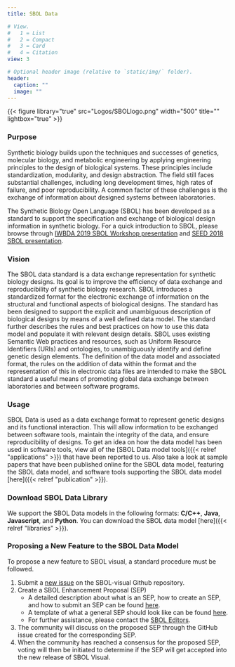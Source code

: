 ```yaml
---
title: SBOL Data

# View.
#   1 = List
#   2 = Compact
#   3 = Card
#   4 = Citation
view: 3

# Optional header image (relative to `static/img/` folder).
header:
  caption: ""
  image: ""
---
```


{{< figure library="true" src="Logos/SBOLlogo.png" width="500" title="" lightbox="true" >}}

### Purpose

Synthetic biology builds upon the techniques and successes of genetics, molecular biology, and metabolic engineering by applying engineering principles to the design of biological systems. These principles include standardization, modularity, and design abstraction. The field still faces substantial challenges, including long development times, high rates of failure, and poor reproducibility. A common factor of these challenges is the exchange of information about designed systems between laboratories.

The Synthetic Biology Open Language (SBOL) has been developed as a standard to support the specification and exchange of biological design information in synthetic biology. For a quick introduction to SBOL, please browse through [IWBDA 2019 SBOL Workshop presentation](https://github.com/SynBioDex/Community-Media/blob/master/2019/IWBDA19/IWBDA2019.pdf) and [SEED 2018 SBOL presentation](https://github.com/SynBioDex/Community-Media/blob/master/2018/SEED/Workshop-Introduction.pptx).

### Vision

The SBOL data standard is a data exchange representation for synthetic biology designs. Its goal is to improve the efficiency of data exchange and reproducibility of synthetic biology research. SBOL introduces a standardized format for the electronic exchange of information on the structural and functional aspects of biological designs. The standard has been designed to support the explicit and unambiguous description of biological designs by means of a well defined data model. The standard further describes the rules and best practices on how to use this data model and populate it with relevant design details. SBOL uses existing Semantic Web practices and resources, such as Uniform Resource Identifiers (URIs) and ontologies, to unambiguously identify and define genetic design elements. The definition of the data model and associated format, the rules on the addition of data within the format and the representation of this in electronic data files are intended to make the SBOL standard a useful means of promoting global data exchange between laboratories and between software programs.

### Usage

SBOL Data is used as a data exchange format to represent genetic designs and its functional interaction.
This will allow information to be exchanged between software tools, maintain the integrity of the data, and ensure reproducibility of designs.
To get an idea on how the data model has been used in software tools, view all of the [SBOL Data model tools]({{< relref "applications" >}}) that have been reported to us.
Also take a look at sample papers that have been published online for the SBOL data model, featuring the SBOL data model, and software tools supporting the SBOL data model [here]({{< relref "publication" >}}).

### Download SBOL Data Library

We support the SBOL Data models in the following formats: **C/C++**, **Java**, **Javascript**, and **Python**. You can download the SBOL data model [here]({{< relref "libraries" >}}).

### Proposing a New Feature to the SBOL Data Model

To propose a new feature to SBOL visual, a standard procedure must be followed.

1. Submit a [new issue](https://github.com/SynBioDex/SBOL-specification/issues) on the SBOL-visual Github repository.
2. Create a SBOL Enhancement Proposal (SEP)
    * A detailed description about what is an SEP, how to create an SEP, and how to submit an SEP can be found [here](https://github.com/SynBioDex/SEPs/issues/1).
    * A template of what a general SEP should look like can be found [here](https://raw.githubusercontent.com/SynBioDex/SEPs/master/sep_002_template.md).
    * For further assistance, please contact the [SBOL Editors](mailto:sbol-editors@googlegroups.com).
3. The community will discuss on the proposed SEP through the GitHub issue created for the corresponding SEP.
4. When the community has reached a consensus for the proposed SEP, voting will then be initiated to determine if the SEP will get accepted into the new release of SBOL Visual.
